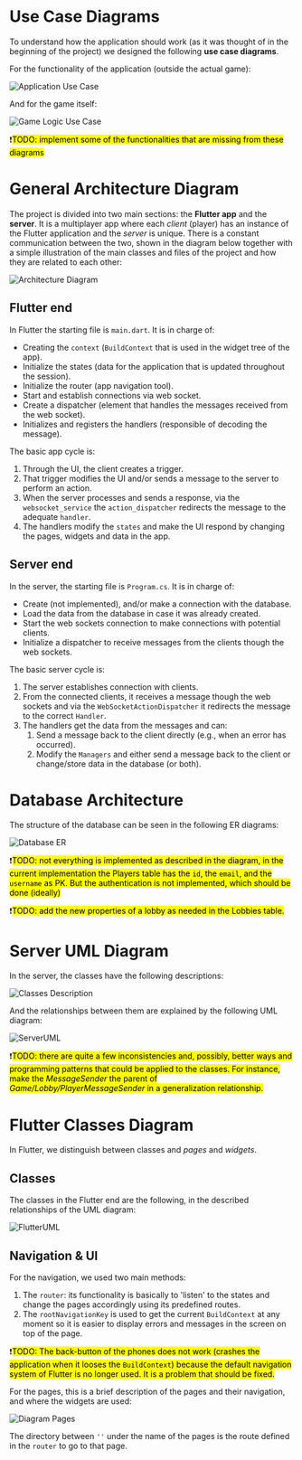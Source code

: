 # Use Case Diagrams

To understand how the application should work (as it was thought of in the beginning of the project) we designed the following **use case diagrams**.

For the functionality of the application (outside the actual game):

![Application Use Case](../assets/Diagrams-UseCase(application).svg)

And for the game itself:

![Game Logic Use Case](../assets/Diagrams-UseCase(gamelogic).svg)

❗<mark>TODO: implement some of the functionalities that are missing from these diagrams</mark>

# General Architecture Diagram

The project is divided into two main sections: the **Flutter app** and the **server**. It is a multiplayer app where each *client* (player) has an instance of the Flutter application and the *server* is unique. 
There is a constant communication between the two, shown in the diagram below together with a simple illustration of the main classes and files of the project and how they are related to each other:

![Architecture Diagram](../assets/Diagrams-Architecture.svg)

## Flutter end
In Flutter the starting file is `main.dart`. It is in charge of:
* Creating the `context` (`BuildContext` that is used in the widget tree of the app).
* Initialize the states (data for the application that is updated throughout the session).
* Initialize the router (app navigation tool).
* Start and establish connections via web socket.
* Create a dispatcher (element that handles the messages received from the web socket).
* Initializes and registers the handlers (responsible of decoding the message).

The basic app cycle is:
1. Through the UI, the client creates a trigger.
2. That trigger modifies the UI and/or sends a message to the server to perform an action.
3. When the server processes and sends a response, via the `websocket_service` the `action_dispatcher` redirects the message to the adequate `handler`.
4. The handlers modify the `states` and make the UI respond by changing the pages, widgets and data in the app.

## Server end
In the server, the starting file is `Program.cs`. It is in charge of:
* Create (not implemented), and/or make a connection with the database.
* Load the data from the database in case it was already created.
* Start the web sockets connection to make connections with potential clients.
* Initialize a dispatcher to receive messages from the clients though the web sockets.

The basic server cycle is:
1. The server establishes connection with clients.
2. From the connected clients, it receives a message though the web sockets and via the `WebSocketActionDispatcher` it redirects the message to the correct `Handler`.
3. The handlers get the data from the messages and can:
	1. Send a message back to the client directly (e.g., when an error has occurred).
	2. Modify the `Managers` and either send a message back to the client or change/store data in the database (or both).
   
# Database Architecture

The structure of the database can be seen in the following ER diagrams:

![Database ER](../assets/Diagrams-DatabaseER.svg)

❗<mark>TODO: not everything is implemented as described in the diagram, in the current implementation the Players table has the `id`, the `email`, and the `username` as PK. But the authentication is not implemented, which should be done (ideally)</mark>

❗<mark>TODO: add the new properties of a lobby as needed in the Lobbies table.</mark>

# Server UML Diagram
In the server, the classes have the following descriptions:

![Classes Description](../assets/ClassesDescription.svg)

And the relationships between them are explained by the following UML diagram:

![ServerUML](../assets/UML.svg)

❗<mark>TODO: there are quite a few inconsistencies and, possibly, better ways and programming patterns that could be applied to the classes. For instance, make the *MessageSender* the parent of *Game/Lobby/PlayerMessageSender* in a generalization relationship.</mark>

# Flutter Classes Diagram
In Flutter, we distinguish between classes and *pages* and *widgets*. 

## Classes
The classes in the Flutter end are the following, in the described relationships of the UML diagram:

![FlutterUML](../assets/FlutterUML.svg)

## Navigation & UI
For the navigation, we used two main methods:
1. The `router`: its functionality is basically to 'listen' to the states and change the pages accordingly using its predefined routes.
2. The `rootNavigationKey` is used to get the current `BuildContext` at any moment so it is easier to display errors and messages in the screen on top of the page.

❗<mark>TODO: The back-button of the phones does not work (crashes the application when it looses the `BuildContext`) because the default navigation system of Flutter is no longer used. It is a problem that should be fixed.</mark>

For the pages, this is a brief description of the pages and their navigation, and where the widgets are used:

![Diagram Pages](../assets/Diagrams-Pages.svg)

The directory between `''` under the name of the pages is the route defined in the `router` to go to that page.